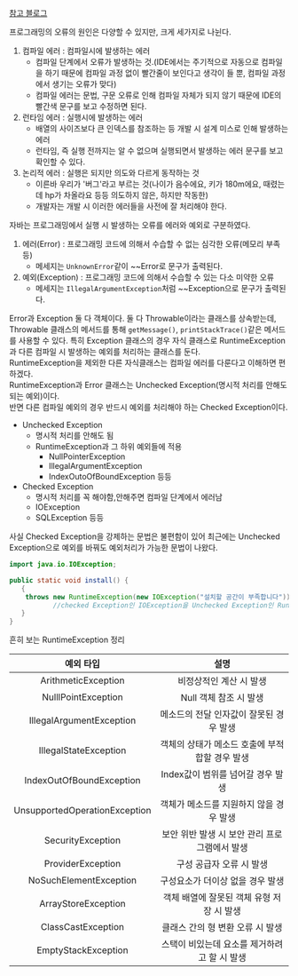[참고 블로그](https://inpa.tistory.com/entry/JAVA-%E2%98%95-%EC%97%90%EB%9F%ACError-%EC%99%80-%EC%98%88%EC%99%B8-%ED%81%B4%EB%9E%98%EC%8A%A4Exception-%F0%9F%92%AF-%EC%B4%9D%EC%A0%95%EB%A6%AC)<br>

프로그래밍의 오류의 원인은 다양할 수 있지만, 크게 세가지로 나뉜다.
1. 컴파일 에러 : 컴파일시에 발생하는 에러 
   * 컴파일 단계에서 오류가 발생하는 것.(IDE에서는 주기적으로 자동으로 컴파일을 하기 때문에 컴파일 과정 없이 빨간줄이 보인다고 생각이 들 뿐, 컴파일 과정에서 생기는 오류가 맞다)
   * 컴파일 에러는 문법, 구문 오류로 인해 컴파일 자체가 되지 않기 때문에 IDE의 빨간색 문구를 보고 수정하면 된다.
2. 런타임 에러 : 실행시에 발생하는 에러
   * 배열의 사이즈보다 큰 인덱스를 참조하는 등 개발 시 설계 미스로 인해 발생하는 에러
   * 런타임, 즉 실행 전까지는 알 수 없으며 실행되면서 발생하는 에러 문구를 보고 확인할 수 있다.
3. 논리적 에러 : 실행은 되지만 의도와 다르게 동작하는 것
   * 이른바 우리가 '버그'라고 부르는 것(나이가 음수에요, 키가 180m에요, 때렸는데 hp가 차올라요 등등 의도하지 않은, 하지만 작동한) 
   * 개발자는 개발 시 이러한 에러들을 사전에 잘 처리해야 한다.

자바는 프로그래밍에서 실행 시 발생하는 오류를 에러와 예외로 구분하였다.
1. 에러(Error) : 프로그래밍 코드에 의해서 수습할 수 없는 심각한 오류(메모리 부족 등)
    * 메세지는 ```UnknownError```같이 ~~Error로 문구가 출력된다. 
2. 예외(Exception) : 프로그래밍 코드에 의해서 수습할 수 있는 다소 미약한 오류
    * 메세지는 ```IllegalArgumentException```처럼 ~~Exception으로 문구가 출력된다.

Error과 Exception 둘 다 객체이다. 둘 다 Throwable이라는 클래스를 상속받는데, Throwable 클래스의 메서드를 통해 ```getMessage()```, ```printStackTrace()```같은 메서드를 사용할 수 있다.
특히 Exception 클래스의 경우 자식 클래스로 RuntimeException과 다른 컴파일 시 발생하는 예외를 처리하는 클래스를 둔다.<br>
RuntimeException을 제외한 다른 자식클래스는 컴파일 에러를 다룬다고 이해하면 편하겠다.<br>
RuntimeException과 Error 클래스는 Unchecked Exception(명시적 처리를 안해도 되는 예외)이다.<br>
반면 다른 컴파일 예외의 경우 반드시 예외를 처리해야 하는 Checked Exception이다.

* Unchecked Exception
  * 명시적 처리를 안해도 됨
  * RuntimeException과 그 하위 예외들에 적용
    * NullPointerException
    * IllegalArgumentException
    * IndexOutoOfBoundException 등등
* Checked Exception
  * 명시적 처리를 꼭 해야함,안해주면 컴파일 단계에서 에러남
  * IOException
  * SQLException 등등

사실 Checked Exception을 강제하는 문법은 불편함이 있어 최근에는 Unchecked Exception으로 예외를 바꿔도 예외처리가 가능한 문법이 나왔다.

```java
import java.io.IOException;

public static void install() {
   {
    throws new RuntimeException(new IOException("설치할 공간이 부족합니다"))
           //checked Exception인 IOException을 Unchecked Exception인 RuntimeException으로 감싸서 처리
   }
}
```
흔히 보는 RuntimeException 정리<br>

|              예외 타입              |             설명              |
|:-------------------------------:|:---------------------------:|
|       ArithmeticException       |        비정상적인 계산 시 발생        |
|       NulllPointException       |       Null 객체 참조 시 발생       |
|    IllegalArgumentException     |   메소드의 전달 인자값이 잘못된 경우 발생    |
|      IllegalStateException      | 객체의 상태가 메소드 호출에 부적합할 경우 발생  |
|    IndexOutOfBoundException     |    Index값이 범위를 넘어갈 경우 발생    |
|  UnsupportedOperationException  |   객체가 메소드를 지원하지 않을 경우 발생    |
|        SecurityException        | 보안 위반 발생 시 보안 관리 프로그램에서 발생  |
|        ProviderException        |       구성 공급자 오류 시 발생        |
|     NoSuchElementException      |     구성요소가 더이상 없을 경우 발생      |
|       ArrayStoreException       |  객체 배열에 잘못된 객체 유형 저장 시 발생   |
|       ClassCastException        |     클래스 간의 형 변환 오류 시 발생     |
|       EmptyStackException       |  스택이 비있는데 요소를 제거하려고 할 시 발생  |

